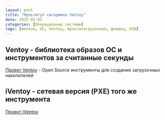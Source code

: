 ```yaml
---
layout: post
title: "Мультитул сисадмина Ventoy"
date: 2025-03-02
categories: [Операционные системы]
tags: [железо, ОС, Ventoy, мультизагрузочная, флешка, USB]
---
```


## Ventoy - библиотека образов ОС и инструментов за считанные секунды

[Проект Ventoy](https://www.ventoy.net/en/index.html) - Open Source инструменты для создание загрузочных накопителей

## iVentoy - сетевая версия (PXE) того же инструмента

[Проект iVentoy](https://www.iventoy.com/en/index.html)